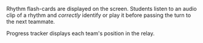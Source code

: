 
Rhythm flash-cards are displayed on the screen. Students listen to an audio clip of a rhythm and *correctly* identify or play it before passing the turn to the next teammate.

Progress tracker displays each team's position in the relay.